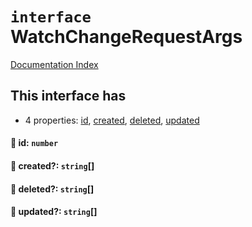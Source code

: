 # `interface` WatchChangeRequestArgs

[Documentation Index](../README.md)

## This interface has

- 4 properties:
[id](#-id-number),
[created](#-created-string),
[deleted](#-deleted-string),
[updated](#-updated-string)


#### 📄 id: `number`



#### 📄 created?: `string`\[]



#### 📄 deleted?: `string`\[]



#### 📄 updated?: `string`\[]



